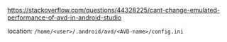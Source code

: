 https://stackoverflow.com/questions/44328225/cant-change-emulated-performance-of-avd-in-android-studio

location: `/home/<user>/.android/avd/<AVD-name>/config.ini`
